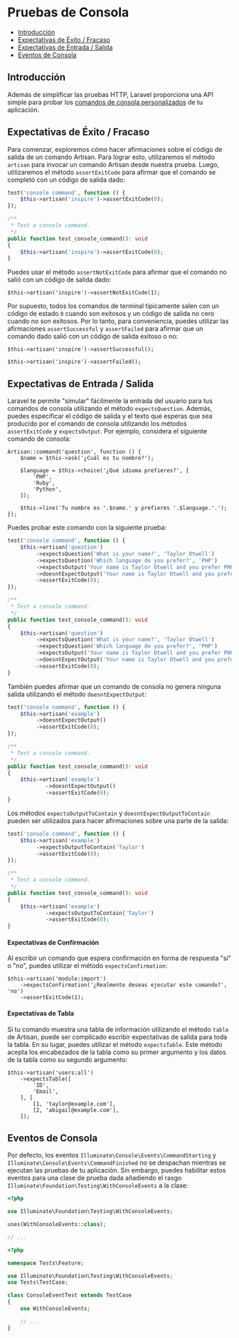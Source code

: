 # Pruebas de Consola

- [Introducción](#introduction)
- [Expectativas de Éxito / Fracaso](#success-failure-expectations)
- [Expectativas de Entrada / Salida](#input-output-expectations)
- [Eventos de Consola](#console-events)

<a name="introduction"></a>
## Introducción

Además de simplificar las pruebas HTTP, Laravel proporciona una API simple para probar los [comandos de consola personalizados](/docs/{{version}}/artisan) de tu aplicación.

<a name="success-failure-expectations"></a>
## Expectativas de Éxito / Fracaso

Para comenzar, exploremos cómo hacer afirmaciones sobre el código de salida de un comando Artisan. Para lograr esto, utilizaremos el método `artisan` para invocar un comando Artisan desde nuestra prueba. Luego, utilizaremos el método `assertExitCode` para afirmar que el comando se completó con un código de salida dado:

```php tab=Pest
test('console command', function () {
    $this->artisan('inspire')->assertExitCode(0);
});
```

```php tab=PHPUnit
/**
 * Test a console command.
 */
public function test_console_command(): void
{
    $this->artisan('inspire')->assertExitCode(0);
}
```

Puedes usar el método `assertNotExitCode` para afirmar que el comando no salió con un código de salida dado:

    $this->artisan('inspire')->assertNotExitCode(1);

Por supuesto, todos los comandos de terminal típicamente salen con un código de estado `0` cuando son exitosos y un código de salida no cero cuando no son exitosos. Por lo tanto, para conveniencia, puedes utilizar las afirmaciones `assertSuccessful` y `assertFailed` para afirmar que un comando dado salió con un código de salida exitoso o no:

    $this->artisan('inspire')->assertSuccessful();

    $this->artisan('inspire')->assertFailed();

<a name="input-output-expectations"></a>
## Expectativas de Entrada / Salida

Laravel te permite "simular" fácilmente la entrada del usuario para tus comandos de consola utilizando el método `expectsQuestion`. Además, puedes especificar el código de salida y el texto que esperas que sea producido por el comando de consola utilizando los métodos `assertExitCode` y `expectsOutput`. Por ejemplo, considera el siguiente comando de consola:

    Artisan::command('question', function () {
        $name = $this->ask('¿Cuál es tu nombre?');

        $language = $this->choice('¿Qué idioma prefieres?', [
            'PHP',
            'Ruby',
            'Python',
        ]);

        $this->line('Tu nombre es '.$name.' y prefieres '.$language.'.');
    });

Puedes probar este comando con la siguiente prueba:

```php tab=Pest
test('console command', function () {
    $this->artisan('question')
         ->expectsQuestion('What is your name?', 'Taylor Otwell')
         ->expectsQuestion('Which language do you prefer?', 'PHP')
         ->expectsOutput('Your name is Taylor Otwell and you prefer PHP.')
         ->doesntExpectOutput('Your name is Taylor Otwell and you prefer Ruby.')
         ->assertExitCode(0);
});
```

```php tab=PHPUnit
/**
 * Test a console command.
 */
public function test_console_command(): void
{
    $this->artisan('question')
         ->expectsQuestion('What is your name?', 'Taylor Otwell')
         ->expectsQuestion('Which language do you prefer?', 'PHP')
         ->expectsOutput('Your name is Taylor Otwell and you prefer PHP.')
         ->doesntExpectOutput('Your name is Taylor Otwell and you prefer Ruby.')
         ->assertExitCode(0);
}
```

También puedes afirmar que un comando de consola no genera ninguna salida utilizando el método `doesntExpectOutput`:

```php tab=Pest
test('console command', function () {
    $this->artisan('example')
         ->doesntExpectOutput()
         ->assertExitCode(0);
});
```

```php tab=PHPUnit
/**
 * Test a console command.
 */
public function test_console_command(): void
{
    $this->artisan('example')
            ->doesntExpectOutput()
            ->assertExitCode(0);
}
```

Los métodos `expectsOutputToContain` y `doesntExpectOutputToContain` pueden ser utilizados para hacer afirmaciones sobre una parte de la salida:

```php tab=Pest
test('console command', function () {
    $this->artisan('example')
         ->expectsOutputToContain('Taylor')
         ->assertExitCode(0);
});
```

```php tab=PHPUnit
/**
 * Test a console command.
 */
public function test_console_command(): void
{
    $this->artisan('example')
            ->expectsOutputToContain('Taylor')
            ->assertExitCode(0);
}
```

<a name="confirmation-expectations"></a>
#### Expectativas de Confirmación

Al escribir un comando que espera confirmación en forma de respuesta "sí" o "no", puedes utilizar el método `expectsConfirmation`:

    $this->artisan('module:import')
        ->expectsConfirmation('¿Realmente deseas ejecutar este comando?', 'no')
        ->assertExitCode(1);

<a name="table-expectations"></a>
#### Expectativas de Tabla

Si tu comando muestra una tabla de información utilizando el método `table` de Artisan, puede ser complicado escribir expectativas de salida para toda la tabla. En su lugar, puedes utilizar el método `expectsTable`. Este método acepta los encabezados de la tabla como su primer argumento y los datos de la tabla como su segundo argumento:

    $this->artisan('users:all')
        ->expectsTable([
            'ID',
            'Email',
        ], [
            [1, 'taylor@example.com'],
            [2, 'abigail@example.com'],
        ]);

<a name="console-events"></a>
## Eventos de Consola

Por defecto, los eventos `Illuminate\Console\Events\CommandStarting` y `Illuminate\Console\Events\CommandFinished` no se despachan mientras se ejecutan las pruebas de tu aplicación. Sin embargo, puedes habilitar estos eventos para una clase de prueba dada añadiendo el rasgo `Illuminate\Foundation\Testing\WithConsoleEvents` a la clase:

```php tab=Pest
<?php

use Illuminate\Foundation\Testing\WithConsoleEvents;

uses(WithConsoleEvents::class);

// ...
```

```php tab=PHPUnit
<?php

namespace Tests\Feature;

use Illuminate\Foundation\Testing\WithConsoleEvents;
use Tests\TestCase;

class ConsoleEventTest extends TestCase
{
    use WithConsoleEvents;

    // ...
}
```
